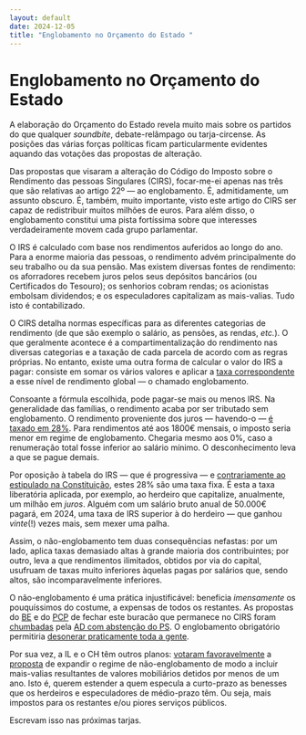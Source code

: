 ```yaml
---
layout: default
date: 2024-12-05
title: "Englobamento no Orçamento do Estado "
---
```

# Englobamento no Orçamento do Estado 

A elaboração do Orçamento do Estado revela muito mais sobre os partidos do que qualquer _soundbite_, debate-relâmpago ou tarja-circense. As posições das várias forças políticas ficam particularmente evidentes aquando das votações das propostas de alteração.

Das propostas que visaram a alteração do Código do Imposto sobre o Rendimento das pessoas Singulares (CIRS), focar-me-ei apenas nas três que são relativas ao artigo 22º — ao englobamento. É, admitidamente, um assunto obscuro. É, também, muito importante, visto este artigo do CIRS ser capaz de redistribuir muitos milhões de euros. Para além disso, o englobamento constitui uma pista fortíssima sobre que interesses verdadeiramente movem cada grupo parlamentar.

O IRS é calculado com base nos rendimentos auferidos ao longo do ano. Para a enorme maioria das pessoas, o rendimento advém principalmente do seu trabalho ou da sua pensão. Mas existem diversas fontes de rendimento: os aforradores recebem juros pelos seus depósitos bancários (ou Certificados do Tesouro); os senhorios cobram rendas; os acionistas embolsam dividendos; e os especuladores capitalizam as mais-valias. Tudo isto é contabilizado.

O CIRS detalha normas específicas para as diferentes categorias de rendimento (de que são exemplo o salário, as pensões, as rendas, _etc._). O que geralmente acontece é a compartimentalização do rendimento nas diversas categorias e a taxação de cada parcela de acordo com as regras próprias. No entanto, existe uma outra forma de calcular o valor do IRS a pagar: consiste em somar os vários valores e aplicar a [taxa correspondente](https://info.portaldasfinancas.gov.pt/pt/informacao_fiscal/codigos_tributarios/cirs_rep/Pages/irs68.aspx) a esse nível de rendimento global — o chamado englobamento.

Consoante a fórmula escolhida, pode pagar-se mais ou menos IRS. Na generalidade das famílias, o rendimento acaba por ser tributado sem englobamento. O rendimento proveniente dos juros — havendo-o — [é taxado em 28%](https://info.portaldasfinancas.gov.pt/pt/informacao_fiscal/codigos_tributarios/cirs_rep/Pages/irs71.aspx). Para rendimentos até aos 1800€ mensais, o imposto seria menor em regime de englobamento. Chegaria mesmo aos 0%, caso a renumeração total fosse inferior ao salário mínimo. O desconhecimento leva a que se pague demais.

Por oposição à tabela do IRS — que é progressiva — e [contrariamente ao estipulado na Constituição](https://diariodarepublica.pt/dr/legislacao-consolidada/decreto-aprovacao-constituicao/1976-34520775-49512575), estes 28% são uma taxa fixa. É esta a taxa liberatória aplicada, por exemplo, ao herdeiro que capitalize, anualmente, um milhão em _juros_. Alguém com um salário bruto anual de 50.000€ pagará, em 2024, uma taxa de IRS superior à do herdeiro — que ganhou _vinte_(!) vezes mais, sem mexer uma palha.

Assim, o não-englobamento tem duas consequências nefastas: por um lado, aplica taxas demasiado altas à grande maioria dos contribuintes; por outro, leva a que rendimentos ilimitados, obtidos por via do capital, usufruam de taxas muito inferiores àquelas pagas por salários que, sendo altos, são incomparavelmente inferiores.

O não-englobamento é uma prática injustificável: beneficia _imensamente_ os pouquíssimos do costume, a expensas de todos os restantes. As propostas do [BE](https://app.parlamento.pt/webutils/docs/doc.pdf?Path=fsqiKo9VnjtmMsjLCdZ%2bdYP%2fIM0Ak1fRWa31N%2fUAIL%2ftuPXA1yYPjt9fao%2bFvvniOHJkMn%2byonO1Tdb8f5XBiXYhmu5CYCM2a7C2lguxZxZDHnZ8lEnulZYqLjS7qfyeCHef3gWcwQDmyAcLDlHcqxMrh7PJ6c0DOMw1Oz0HUYrcCYHRTPIbatC4zvqBn35tWeSeiHJeRqDE9FuBtO%2bSrfrQd06UGC5Udb4L3LTZgEAGmJezMnCQeVY5n1UBTaV8Mwb1%2fOlUpt5yA%2bMC21%2bReioLEa4Q7J%2foMVbMBKy7xI7%2fOaBDX%2b1oCxSyUEBGhN3wEaldQvTSOAjA%2bGkDMglhbOA7eLlk0TyQcyRqIbkg0V1n9yUzaR0ufRAyGhI38sfE&Fich=54535ede-06c0-4c02-8427-a19a76b9f906.pdf&Inline=true) e do [PCP](https://app.parlamento.pt/webutils/docs/doc.pdf?Path=mkojc1iCxZTui2ql8mvSgaXlpTkJxUSvLyIyS1dR2wDwsxf11qhg1MgFHoJVisfZtmYmxVFl6mSGgGuyHycyLgKDhgaSKr5ndt%2byNWUuzUoLqt%2fe7gKKmd7UgJ925Le%2bWgBPMwfxg1LO9RXjjfOYX%2b6nrb4LPOcquNbn7fRL6M9UjpoFXQZSUVlaHsB6lLZeboM%2fHU6h5L8t%2f1M90PQLjBA%2bOGRO6N5JIZO9Q4amgASXZGRrBycG%2bq9KciAJTMCVN9pU8uLQl9zMeOBmhXZ8LRjt%2fN3QYnj%2flLgWtU8ZZZl%2f53AXLFwDv2c%2b9RoMDrkYp46ODiv0i%2b9%2fpr6iNQ471ldX8ohBLmCN9uuA5be5nVo%3d&Fich=9e199b07-f9a6-4bc9-9bea-5c41210224c3.pdf&Inline=true) de fechar este buracão que permanece no CIRS foram [chumbadas](https://www.parlamento.pt/OrcamentoEstado/Paginas/DetalhePropostaAlteracao.aspx?BID=22063) pela [AD com abstenção do PS](https://www.parlamento.pt/OrcamentoEstado/Paginas/DetalhePropostaAlteracao.aspx?BID=22899).  O englobamento obrigatório permitiria [desonerar praticamente toda a gente](https://causapublica.org/estudos/a-fiscalidade-em-portugal/).

Por sua vez, a IL e o CH têm outros planos: [votaram favoravelmente](https://www.parlamento.pt/OrcamentoEstado/Paginas/DetalhePropostaAlteracao.aspx?BID=21542) a [proposta](https://app.parlamento.pt/webutils/docs/doc.pdf?Path=f%2bhOQrIYCcgMVYR2ibOwKXBdJuj8zknMxcuv6F%2f8eK3tkD1Lclg%2fzo1YYqNtyWBsHEltP1Y5SyYgeEkwnWp7iHZLZIMGmJt2qCMxN4rE4skr34lSqQ7ssT3WPNyQ93qxLTbs3YqBUrm%2fDsLrzAKCcfxBpxuALyf%2fIeG1y8G9IzXe2bzQmnmzV1CSJGMLx%2bklwOM0DCyk8OPqO9s0UerlSDmp7TqCSEF75EAdwYnBBw%2fk25T9hSus6WbQ20SldWUYeMlrVq7Kk1CkuIxgXMdOxCJe9p7kwqIygMJZTCmxPmtLXlqlScT850v0ZjMnXkuKhohWdB8wQTRh2aAgv6v19BreTiR8VrRAR3EbTgqc%2fZA%3d&Fich=cadd4cbd-0e6d-4fa9-968d-10fab3676462.pdf&Inline=true) de expandir o regime de não-englobamento de modo a incluir mais-valias resultantes de valores mobiliários detidos por menos de um ano. Isto é, querem estender a quem especula a curto-prazo as benesses que os herdeiros e especuladores de médio-prazo têm. Ou seja, mais impostos para os restantes e/ou piores serviços públicos.

Escrevam isso nas próximas tarjas.
